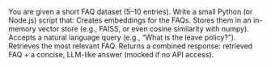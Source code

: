 You are given a short FAQ dataset (5–10 entries). Write a small Python (or Node.js) script that:
Creates embeddings for the FAQs.
Stores them in an in-memory vector store (e.g., FAISS, or even cosine similarity with numpy).
Accepts a natural language query (e.g., “What is the leave policy?”).
Retrieves the most relevant FAQ.
Returns a combined response: retrieved FAQ + a concise, LLM-like answer (mocked if no API access).
